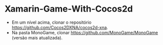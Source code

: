 # Xamarin-Game-With-Cocos2d

* Em um nível acima, clonar o repositório https://github.com/Cocos2DXNA/cocos2d-xna.
* Na pasta MonoGame, clonar https://github.com/MonoGame/MonoGame (versão mais atualizada).
